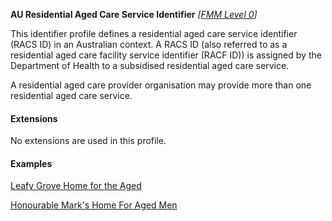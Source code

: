 **AU Residential Aged Care Service Identifier**  *[[FMM Level 0](guidance.html)]*

This identifier profile defines a residential aged care service identifier (RACS ID) in an Australian context. A RACS ID (also referred to as a residential aged care facility service identifier (RACF ID)) is assigned by the Department of Health to a subsidised residential aged care service. 

A residential aged care provider organisation may provide more than one residential aged care service.

#### Extensions

No extensions are used in this profile.

#### Examples

[Leafy Grove Home for the Aged](HealthcareService-example4.html)

[Honourable Mark's Home For Aged Men](HealthcareService-example5.html)
